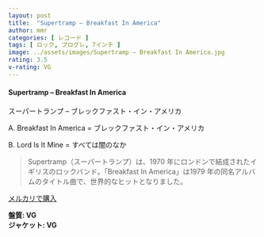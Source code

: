 ```yaml
---
layout: post
title:  "Supertramp – Breakfast In America"
author: mmr
categories: [ レコード ]
tags: [ ロック, プログレ, 7インチ ]
image: ../assets/images/Supertramp – Breakfast In America.jpg
rating: 3.5
v-rating: VG
---
```


#### Supertramp – Breakfast In America

スーパートランプ – ブレックファスト・イン・アメリカ

A. Breakfast In America = ブレックファスト・イン・アメリカ

B. Lord Is It Mine = すべては闇のなか

> Supertramp（スーパートランプ）は、1970 年にロンドンで結成されたイギリスのロックバンド。「Breakfast In America」は1979 年の同名アルバムのタイトル曲で、世界的なヒットとなりました。

[メルカリで購入](https://jp.mercari.com/item/m63119040399)

<div class="mt-4 mb-4 d-flex align-items-center">
<strong class="mr-1">盤質: VG</strong>
</div>
<div class="mt-4 mb-4 d-flex align-items-center">
<strong class="mr-1">ジャケット: VG</strong>
</div>
